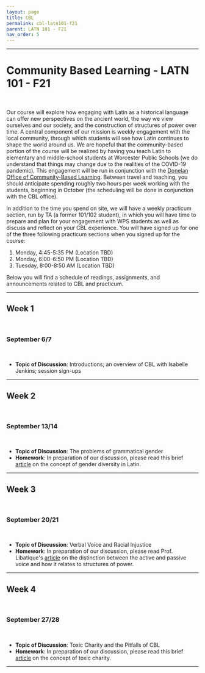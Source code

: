 ```yaml
---
layout: page
title: CBL
permalink: cbl-latn101-f21
parent: LATN 101 - F21
nav_order: 5
---
```

***

# Community Based Learning - LATN 101 - F21
&nbsp;  

Our course will explore how engaging with Latin as a historical language can offer new perspectives on the ancient world, the way we view ourselves and our society, and the construction of structures of power over time. A central component of our mission is weekly engagement with the local community, through which students will see how Latin continues to shape the world around us. We are hopeful that the community-based portion of the course will be realized by having you teach Latin to elementary and middle-school students at Worcester Public Schools (we do understand that things may change due to the realities of the COVID-19 pandemic). This engagement will be run in conjunction with the [Donelan Office of Community-Based Learning](https://www.holycross.edu/engaged-learning/donelan-office-community-based-learning). Between travel and teaching, you should anticipate spending roughly two hours per week working with the students, beginning in October (the scheduling will be done in conjunction with the CBL office). 

In addition to the time you spend on site, we will have a weekly practicum section, run by TA (a former 101/102 student), in which you will have time to prepare and plan for your engagement with WPS students as well as discuss and reflect on your CBL experience. You will have signed up for one of the three following practicum sections when you signed up for the course:

1) Monday, 4:45-5:35 PM (Location TBD)
2) Monday, 6:00-6:50 PM (Location TBD)
3) Tuesday, 8:00-8:50 AM (Location TBD)

Below you will find a schedule of readings, assignments, and announcements related to CBL and practicum.
 
***

## Week 1
&nbsp;  
### September 6/7
&nbsp;  
- **Topic of Discussion**: Introductions; an overview of CBL with Isabelle Jenkins; session sign-ups 

***

## Week 2
&nbsp;  
### September 13/14
&nbsp;  
- **Topic of Discussion**: The problems of grammatical gender
- **Homework**: In preparation of our discussion, please read this brief [article](https://medium.com/ad-meliora/gender-diversity-in-greek-and-latin-grammar-ten-ancient-discussions-df371fe19af8) on the concept of gender diversity in Latin.

***

## Week 3
&nbsp;  
### September 20/21
&nbsp;  
- **Topic of Discussion**: Verbal Voice and Racial Injustice
- **Homework**: In preparation of our discussion, please read Prof. Libatique's [article](https://eidolon.pub/object-ifying-language-fd8d3d75cb6f) on the distinction between the active and passive voice and how it relates to structures of power.

***

## Week 4
&nbsp;  
### September 27/28
&nbsp;  
- **Topic of Discussion**: Toxic Charity and the Pitfalls of CBL
- **Homework**: In preparation of our discussion, please read this brief [article](https://neelsmith.github.io/latin101/practicum/Lupton-toxic-charity.pdf) on the concept of toxic charity.

***
